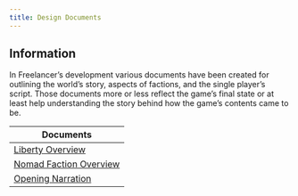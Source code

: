 ```yaml
---
title: Design Documents
---
```


## Information

In Freelancer’s development various documents have been created for outlining the world’s story, aspects of factions, and the single player’s script.
Those documents more or less reflect the game’s final state or at least help understanding the story behind how the game’s contents came to be.

| Documents                                                           |
| ------------------------------------------------------------------- |
| [Liberty Overview](./liberty-overview.md)                           |
| [Nomad Faction Overview](./nomad-faction-overview.md)               |
| [Opening Narration](./opening-narration.md)                         |
